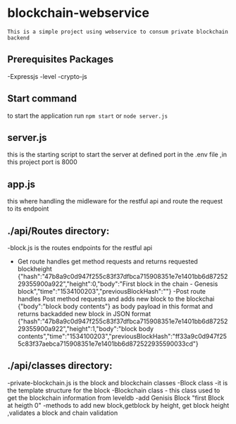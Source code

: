 # blockchain-webservice
	This is a simple project using webservice to consum private blockchain backend 

## Prerequisites Packages
  -Expressjs
  -level
  -crypto-js
	
## Start command
  to start the application run  `npm start` or `node server.js`
## server.js
   this is the starting script to start the server at defined port in the .env file  ,in this project port is 8000
## app.js
  this where handling the midleware for the restful api and route the request to its endpoint

## ./api/Routes directory:  
  -block.js is  the routes endpoints for the restful api   
   - Get route handles get method requests and returns requested blockheight   {"hash":"47b8a9c0d947f255c83f37dfbca715908351e7e1401bb6d8725229355900a922","height":0,"body":"First block in the chain - Genesis block","time":"1534100203","previousBlockHash":""}
   -Post route handles Post method requests and adds new block to the blockchai {"body":"block body contents"}  as body payload in this format  and returns backadded new block in JSON format   {"hash":"47b8a9c0d947f255c83f37dfbca715908351e7e1401bb6d8725229355900a922","height":1,"body":"block body contents","time":"1534100203","previousBlockHash":"ff33a9c0d947f255c83f37aebca715908351e7e1401bb6d872522935590033cd"}
## ./api/classes directory:
  -private-blockchain.js is the block and blockchain classes 
   -Block class 
    -it is the template structure for the block
   -Blockchain class
    - this class used to get the blockchain information from leveldb 
    -add Genisis Block "first Block at heigth 0" 
    -methods to add new block,getblock by height, get block height ,validates a block and chain validation 




